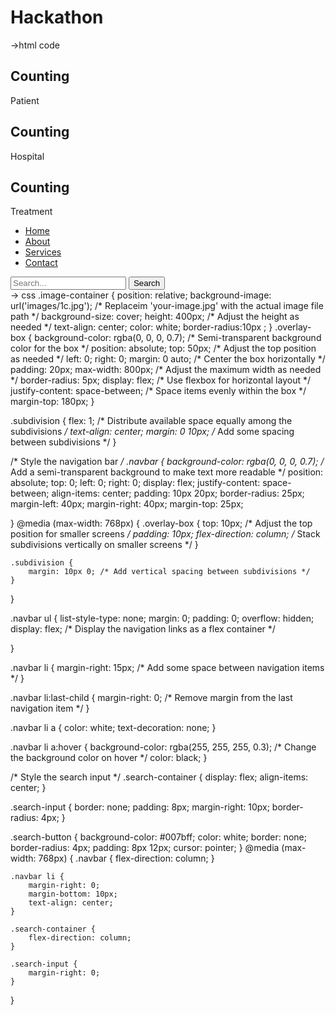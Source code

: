 # Hackathon
->html code
<!DOCTYPE html>
<html lang="en">
<head>
    <meta charset="UTF-8">
    <meta name="viewport" content="width=device-width, initial-scale=1.0">
    <title>Hackathon</title>
    <link rel="stylesheet" href="style.css">
    
<body>
    <div class="image-container">
        <div class="overlay-box">
            <div class="subdivision">
                <h2>Counting</h2>
                <p>Patient </p>
            </div>
            <div class="subdivision">
                <h2>Counting</h2>
                <p> Hospital</p>
            </div>
            <div class="subdivision">
                <h2>Counting</h2>
                <p>Treatment</p>
            </div>
        </div>
        <div class="navbar">
            <ul>
                <li><a href="#">Home</a></li>
                <li><a href="#">About</a></li>
                <li><a href="#">Services</a></li>
                <li><a href="#">Contact</a></li>
            </ul>
            <div class="search-container">
                <input type="text" class="search-input" placeholder="Search...">
                <button class="search-button">Search</button>
            </div>
        </div>
    </div>
   <div class="container">

   </div>
</body>
</html>
-> css
.image-container {
    position: relative;
    background-image: url('images/1c.jpg'); /* Replaceim 'your-image.jpg' with the actual image file path */
    background-size: cover;
    height: 400px; /* Adjust the height as needed */
    text-align: center;
    color: white;
    border-radius:10px ;
}
.overlay-box {
    background-color: rgba(0, 0, 0, 0.7); /* Semi-transparent background color for the box */
    position: absolute;
    top: 50px; /* Adjust the top position as needed */
    left: 0;
    right: 0;
    margin: 0 auto; /* Center the box horizontally */
    padding: 20px;
    max-width: 800px; /* Adjust the maximum width as needed */
    border-radius: 5px;
    display: flex; /* Use flexbox for horizontal layout */
    justify-content: space-between; /* Space items evenly within the box */
    margin-top: 180px;
}

.subdivision {
    flex: 1; /* Distribute available space equally among the subdivisions */
    text-align: center;
    margin: 0 10px; /* Add some spacing between subdivisions */
}

/* Style the navigation bar */
.navbar {
    background-color: rgba(0, 0, 0, 0.7); /* Add a semi-transparent background to make text more readable */
    position: absolute;
    top: 0;
    left: 0;
    right: 0;
    display: flex;
    justify-content: space-between;
    align-items: center;
    padding: 10px 20px;
    border-radius: 25px;
    margin-left: 40px;
    margin-right: 40px;
    margin-top: 25px;
    
}
@media (max-width: 768px) {
    .overlay-box {
        top: 10px; /* Adjust the top position for smaller screens */
        padding: 10px;
        flex-direction: column; /* Stack subdivisions vertically on smaller screens */
    }
    
    .subdivision {
        margin: 10px 0; /* Add vertical spacing between subdivisions */
    }
}

.navbar ul {
    list-style-type: none;
    margin: 0;
    padding: 0;
    overflow: hidden;
    display: flex; /* Display the navigation links as a flex container */
    
}

.navbar li {
    margin-right: 15px; /* Add some space between navigation items */
}

.navbar li:last-child {
    margin-right: 0; /* Remove margin from the last navigation item */
}

.navbar li a {
    color: white;
    text-decoration: none;
}

.navbar li a:hover {
    background-color: rgba(255, 255, 255, 0.3); /* Change the background color on hover */
    color: black;
}

/* Style the search input */
.search-container {
    display: flex;
    align-items: center;
}

.search-input {
    border: none;
    padding: 8px;
    margin-right: 10px;
    border-radius: 4px;
}

.search-button {
    background-color: #007bff;
    color: white;
    border: none;
    border-radius: 4px;
    padding: 8px 12px;
    cursor: pointer;
}
@media (max-width: 768px) {
    .navbar {
        flex-direction: column;
    }

    .navbar li {
        margin-right: 0;
        margin-bottom: 10px;
        text-align: center;
    }

    .search-container {
        flex-direction: column;
    }

    .search-input {
        margin-right: 0;
    }
}
